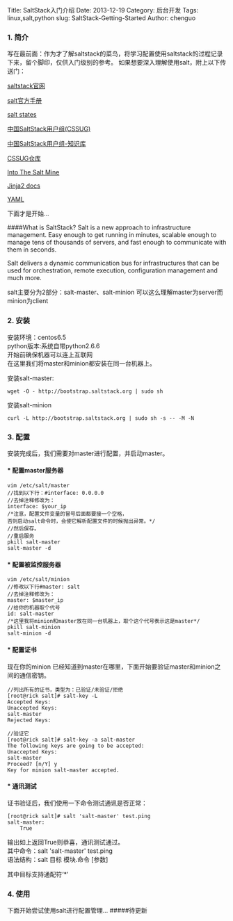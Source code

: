 Title: SaltStack入门介绍
Date: 2013-12-19
Category: 后台开发
Tags: linux,salt,python
slug: SaltStack-Getting-Started
Author: chenguo
### 1. 简介
写在最前面：作为才了解saltstack的菜鸟，将学习配置使用saltstack的过程记录下来，留个脚印，仅供入门级别的参考。
如果想要深入理解使用salt，附上以下传送门：

[saltstack官网](http://saltstack.org/)

[salt官方手册](http://docs.saltstack.com/)

[salt states](https://github.com/saltstack/salt-states)

[中国SaltStack用户组(CSSUG)](http://saltstack.cn/)

[中国SaltStack用户组-知识库](http://wiki.saltstack.cn/)

[CSSUG仓库](https://github.com/cssug)

[Into The Salt Mine](http://intothesaltmine.org)

[Jinja2 docs](http://jinja.pocoo.org/docs/)

[YAML](http://www.yaml.org/)

下面才是开始...
	
####What is SaltStack?
Salt is a new approach to infrastructure management. Easy enough to get running in minutes, scalable enough to manage tens of thousands of servers, and fast enough to communicate with them in seconds.

Salt delivers a dynamic communication bus for infrastructures that can be used for orchestration, remote execution, configuration management and much more.

salt主要分为2部分：salt-master、salt-minion
可以这么理解master为server而minion为client


### 2. 安装

安装环境：centos6.5<br>
python版本:系统自带python2.6.6<br>
开始前确保机器可以连上互联网<br>
在这里我们将master和minion都安装在同一台机器上。

安装salt-master:

    wget -O - http://bootstrap.saltstack.org | sudo sh

安装salt-minion

    curl -L http://bootstrap.saltstack.org | sudo sh -s -- -M -N

### 3. 配置
安装完成后，我们需要对master进行配置，并启动master。
#### * 配置master服务器

    vim /etc/salt/master
    //找到以下行：#interface: 0.0.0.0
    //去掉注释修改为：
    interface: $your_ip
    /*注意，配置文件变量的冒号后面都要接一个空格，
    否则启动salt命令时，会使它解析配置文件的时候抛出异常。*/
    //然后保存。
    //重启服务
    pkill salt-master
    salt-master -d

#### * 配置被监控服务器

    vim /etc/salt/minion
    //修改以下行#master: salt
    //去掉注释修改为：
    master: $master_ip
    //给你的机器取个代号
    id: salt-master
    /*这里我将minion和master放在同一台机器上，取个这个代号表示这是master*/
    pkill salt-minion
    salt-minion -d

#### * 配置证书
现在你的minion 已经知道到master在哪里，下面开始要验证master和minion之间的通信密钥。

    //列出所有的证书，类型为：已验证/未验证/拒绝
    [root@rick salt]# salt-key -L      
    Accepted Keys:
    Unaccepted Keys:
    salt-master
    Rejected Keys:

    //验证它
    [root@rick salt]# salt-key -a salt-master
    The following keys are going to be accepted: 
    Unaccepted Keys:
    salt-master
    Proceed? [n/Y] y
    Key for minion salt-master accepted.

#### * 通讯测试
证书验证后，我们使用一下命令测试通讯是否正常：

    [root@rick salt]# salt 'salt-master' test.ping
    salt-master:
        True
输出如上返回True则恭喜，通讯测试通过。<br>
其中命令：salt 'salt-master' test.ping<br>
语法结构：salt 目标 模块.命令 [参数]

其中目标支持通配符‘*’

### 4. 使用
下面开始尝试使用salt进行配置管理...
#####待更新

